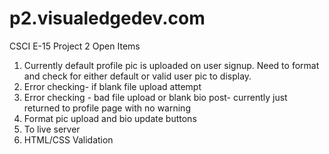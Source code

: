 p2.visualedgedev.com
====================

CSCI E-15 Project 2
Open Items

1.  Currently default profile pic is uploaded on user signup.  Need to format and check for either default or valid user pic to display.
2.  Error checking- if blank file upload attempt
3.  Error checking - bad file upload or blank bio post- currently just returned to profile page with no warning
4.  Format pic upload and bio update buttons
5.  To live server
6.  HTML/CSS Validation
